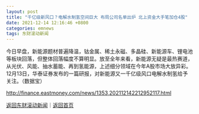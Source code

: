 ```yaml
---
layout: post
title: "千亿级新风口？电解水制氢空间巨大 布局公司名单出炉 北上资金大手笔加仓4股"
date: 2021-12-14 12:16:46 +0800
categories: emnews
tags: 东财滚动新闻
---
```


今日早盘，新能源题材普遍降温，钴金属、稀土永磁、多晶硅、新能源车、锂电池等板块回落，但整体回落幅度不算明显。放至全年来看，新能源无疑是最热赛道，从光伏、风能、抽水蓄能、再到氢能源，上述细分领域在今年A股市场大放异彩。12月13日，华泰证券发布的一篇研报，对新能源又一千亿级风口电解水制氢给予关注。（数据宝）

<http://finance.eastmoney.com/news/1353,202112142212952117.html>

[返回东财滚动新闻](//finews.withounder.com/emnews/)｜[返回首页](//finews.withounder.com/)